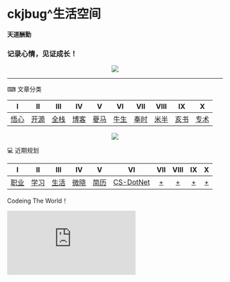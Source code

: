 # ckjbug^生活空间
**天道酬勤**  

### 记录心情，见证成长！

<div align="center">
    <img src="https://raw.githubusercontent.com/ckjbug/xiaokui/master/image/mmm.jpg"> 
</div>

------

⌨ 文章分类

|          Ⅰ           |       Ⅱ       |            Ⅲ            |              Ⅳ               |         Ⅴ          |      Ⅵ       |         Ⅶ          |         Ⅷ          |             Ⅸ              |       Ⅹ        |
| :------------------: | :-----------: | :---------------------: | :--------------------------: | :----------------: | :----------: | :----------------: | :----------------: | :------------------------: | :------------: |
| [悟心](https://github.com/ckjbug/xiaokui/blob/master/Record-mood/%E6%82%9F.md) | [开源](https://github.com/ckjbug/xiaokui/blob/master/Record-mood/%E5%BC%80%E6%BA%90%E7%94%9F%E6%80%81%20.md) | [全栈](https://github.com/ckjbug/xiaokui/blob/master/Record-mood/%E5%85%A8%E6%A0%88.md) | [博客](https://github.com/ckjbug/blog/blob/master/README.md) | [夔马](https://github.com/ckjbug/xiaokui/blob/master/kuima/%E5%A4%94%E9%A9%AC.md) | [牛生](https://github.com/ckjbug/xiaokui/blob/master/niusheng/%E7%89%9B%E7%94%9F.md) | [奉时](https://github.com/ckjbug/xiaokui/blob/master/fengshi/%E5%A5%89%E6%97%B6.md) | [米半](https://github.com/ckjbug/xiaokui/blob/master/miban/%E7%B1%B3%E5%8D%8A.md) | [亥书]() | [专术](https://github.com/ckjbug/xiaokui/issues/1) |

<div align="center">
    <img src="https://raw.githubusercontent.com/ckjbug/xiaokui/master/image/bloglogo.png"> 
</div>

💻 近期规划

|          Ⅰ           |       Ⅱ       |            Ⅲ            |              Ⅳ               |         Ⅴ          |      Ⅵ       |         Ⅶ          |         Ⅷ          |             Ⅸ              |       Ⅹ        |
| :------------------: | :-----------: | :---------------------: | :--------------------------: | :----------------: | :----------: | :----------------: | :----------------: | :------------------------: | :------------: |
| [职业](https://github.com/ckjbug/xiaokui/blob/master/Record-mood/%E6%82%9F.md) | [学习](https://github.com/ckjbug/xiaokui/blob/master/Record-mood/%E5%AD%A6%E4%B9%A0.md) | [生活](https://github.com/ckjbug/xiaokui/blob/master/Record-mood/%E7%94%9F%E6%B4%BB.md) | [微晓](https://github.com/ckjbug/xiaokui/issues/2) | [简历](https://github.com/ckjbug/Resume) | [CS-DotNet](https://github.com/1024-NET/CS-DotNet) | [+]() | [+]() | [+]() | [+]() |


Codeing The World！

![[](https://ckjbug.cnblogs.com/)](https://www.easyicon.net/api/resizeApi.php?id=5323&size=72)
